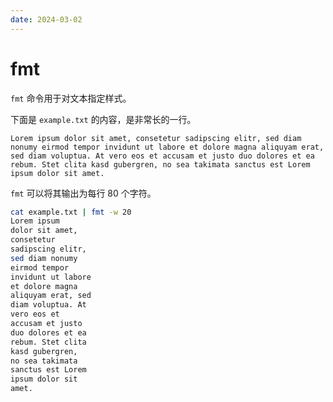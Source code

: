 ```yaml
---
date: 2024-03-02
---
```


# fmt

`fmt` 命令用于对文本指定样式。

下面是 `example.txt` 的内容，是非常长的一行。

```text
Lorem ipsum dolor sit amet, consetetur sadipscing elitr, sed diam nonumy eirmod tempor invidunt ut labore et dolore magna aliquyam erat, sed diam voluptua. At vero eos et accusam et justo duo dolores et ea rebum. Stet clita kasd gubergren, no sea takimata sanctus est Lorem ipsum dolor sit amet.
```

`fmt` 可以将其输出为每行 80 个字符。

```bash
cat example.txt | fmt -w 20
Lorem ipsum
dolor sit amet,
consetetur
sadipscing elitr,
sed diam nonumy
eirmod tempor
invidunt ut labore
et dolore magna
aliquyam erat, sed
diam voluptua. At
vero eos et
accusam et justo
duo dolores et ea
rebum. Stet clita
kasd gubergren,
no sea takimata
sanctus est Lorem
ipsum dolor sit
amet.
```
